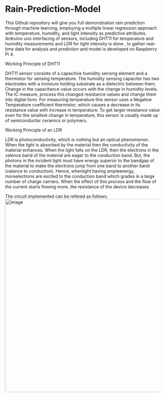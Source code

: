 # Rain-Prediction-Model

This Github repository will give you full demonstration rain prediction through machine learning, employing a multiple linear regression approach with temperature, humidity, and light intensity as predictive attributes. Ardruino uno interfacing of sensors, including DHT11 for temperature and humidity measurements and LDR for light intensity is done , to gather real-time data for analysis and prediction and model is developed on Raspberry Pi 4.

Working Principle of DHT11

DHT11 sensor consists of a capacitive humidity sensing element and a thermistor for sensing temperature. The humidity sensing capacitor has two electrodes with a moisture holding substrate as a dielectric between them. Change in the capacitance value occurs with the change in humidity levels. The IC measure, process this changed resistance values and change them into digital form. For measuring temperature this sensor uses a Negative Temperature coefficient thermistor, which causes a decrease in its resistance value with increase in temperature. To get larger resistance value even for the smallest change in temperature, this sensor is usually made up of semiconductor ceramics or polymers.

Working Principle of an LDR 

LDR is photoconductivity, which is nothing but an optical phenomenon. When the light is absorbed by the material then the conductivity of the material enhances. When the light falls on the LDR, then the electrons in the valence band of the material are eager to the conduction band. But, the photons in the incident light must have energy superior to the bandgap of the material to make the electrons jump from one band to another band (valance to conduction). Hence, whenlight having ampleenergy, moreelectrons are excited to the conduction band which grades in a large number of charge carriers. When the effect of this process and the flow of the current starts flowing more, the resistance of the device decreases

 
The circuit implemented can be refered as follows:
<img width="627" alt="image" src="https://github.com/Extremist-18/Rain-Prediction-Model/assets/137435109/69dd5740-b230-4c0d-9ad3-97de89a45b8d">

